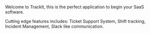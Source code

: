 Welcome to TrackIt, this is the perfect application to begin your SaaS software. 

Cutting edge features includes:
Ticket Support System,
Shift tracking,
Incident Management,
Slack like communication.